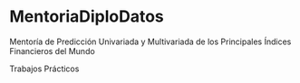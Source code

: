 # MentoriaDiploDatos
Mentoría de Predicción Univariada y Multivariada de los Principales Índices Financieros del Mundo

Trabajos Prácticos
